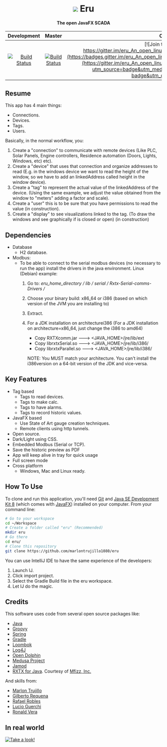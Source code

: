 <h1 align="center">
  <img src="https://raw.githubusercontent.com/eru-scada/eru/develop/Eru/src/main/resources/com/eru/gui/Logo124x124.png" />
  Eru
  <br>
</h1>

<h4 align="center">The open JavaFX SCADA</h4>

| Development  | Master |  Chat  |
|:------:|:---------:|:---------:|
| [![Build Status](https://travis-ci.org/eru-scada/eru.svg?branch=develop)](https://travis-ci.org/eru-scada/eru)  | [![Build Status](https://travis-ci.org/eru-scada/eru.svg?branch=master)](https://travis-ci.org/eru-scada/eru)  | [![Join the chat at https://gitter.im/eru_An_open_linux_SCADA_based_on_JavaFX/Lobby](https://badges.gitter.im/eru_An_open_linux_SCADA_based_on_JavaFX/Lobby.svg)](https://gitter.im/eru_An_open_linux_SCADA_based_on_JavaFX/Lobby?utm_source=badge&utm_medium=badge&utm_campaign=pr-badge&utm_content=badge)
  
## Resume
  This app has 4 main things:
  - Connections.
  - Devices.
  - Tags.
  - Users.

  Basically, in the normal workflow, you:
  1) Create a "connection" to communicate with remote devices (Like PLC, Solar Panels, Engine controllers, Residence automation (Doors, Lights, Windows, etc) etc).
  2) Create a "device" that uses that connection and organize addresses to read (E.g. in the windows device we want to read  the height of the window, so we have to add an linkedAddress called height in the window device).
  3) Create a "tag" to represent the actual value of the linkedAddress of the device. (Using the same example, we adjust the value obtained from the window to "meters" adding a factor and scale).
  4) Create a "user" this is to be sure that you have permissions to read the value (in construction).
  5) Create a "display" to see visualizations linked to the tag. (To draw the windows and see graphically if is closed or open) (in construction)

## Dependencies
  * Database
    - H2 database.
  * Modbus:
    - To be able to connect to the serial modbus devices (no necessary to run the app) install the drivers in the java environment. Linux (Debian) example:
      1) Go to: _eru_home_directory / lib / serial / Rxtx-Serial-comms-Drivers /_
      2) Choose your binary build: x86_64 or i386 (based on which version of the JVM you are installing to)
      3) Extract.
      4) For a JDK installation on architecturei386 (For a JDK installation on architecture=x86_64, just change the i386 to amd64)
         * Copy RXTXcomm.jar        ---> <JAVA_HOME>/jre/lib/ext
         * Copy librxtxSerial.so    ---> <JAVA_HOME>/jre/lib/i386/
         * Copy librxtxParallel.so  ---> <JAVA_HOME>/jre/lib/i386/
         
         NOTE: You MUST match your architecture.  You can't install the i386version on a 64-bit version of the JDK and vice-versa.

## Key Features

* Tag based
  - Tags to read devices.
  - Tags to make calc.
  - Tags to have alarms.
  - Tags to record historic values.
* JavaFX based
  - Use State of Art gauge creation techniques.
  - Remote clients using http tunnels.
* Open source.
* Dark/Light using CSS.
* Embedded Modbus (Serial or TCP).
* Save the historic preview as PDF
* App will keep alive in tray for quick usage
* Full screen mode
* Cross platform
  - Windows, Mac and Linux ready.
  
## How To Use

To clone and run this application, you'll need [Git](https://git-scm.com) and [Java SE Development Kit 8](http://www.oracle.com/technetwork/java/javase/downloads/jdk8-downloads-2133151.html) (which comes with [JavaFX](http://docs.oracle.com/javase/8/javase-clienttechnologies.htm)) installed on your computer. From your command line:

```bash
# Go to your workspace
cd ~/Workspace
# Create a folder called "eru" (Recommended)
mkdir eru
# Go there
cd eru/
# Clone this repository
git clone https://github.com/marlontrujillo1080/eru
```
You can use IntelliJ IDE to have the same experience of the developers:

1) Launch IJ.
2) Click import project.
3) Select the Gradle Build file in the eru workspace.
4) Let IJ do the magic.

## Credits

This software uses code from several open source packages like:

- [Java](http://www.oracle.com/technetwork/java/javase/downloads/jdk8-downloads-2133151.html)
- [Groovy](http://groovy-lang.org/)
- [Spring](https://spring.io/)
- [Gradle](https://gradle.org/)
- [Loombok](https://projectlombok.org/)
- [Log4J](https://logging.apache.org/log4j/)
- [Open Dolphin](http://open-dolphin.org/dolphin_website/Home.html)
- [Medusa Project](https://github.com/marlontrujillo1080/Medusa)
- [Jamod](http://jamod.sourceforge.net/index.html)
- [RXTX for Java](http://mfizz.com/oss/rxtx-for-java). Courtesy of [Mfizz, Inc. ](http://mfizz.com/)

And skills from:
- [Marlon Trujillo](https://github.com/marlontrujillo1080)
- [Gilberto Requena](https://github.com/gilbertojrequena)
- [Rafael Robles](https://github.com/Rafaelsk)
- [Lucio Guerchi](https://github.com/luHub)
- [Ronald Vera](https://www.linkedin.com/in/ronald-vera-2185b382/)

## In real world
[![Take a look!](https://img.youtube.com/vi/8DUAf9TrJuI/0.jpg)](https://www.youtube.com/watch?v=FHph2jrS0EU=47s)